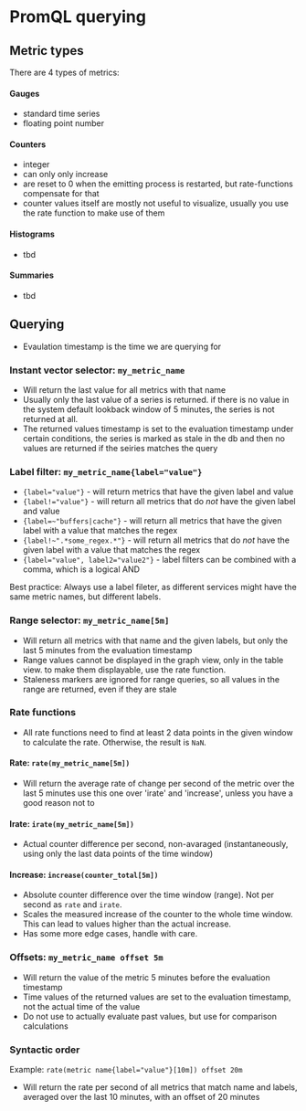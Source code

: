 # PromQL querying

## Metric types
There are 4 types of metrics: 

#### Gauges
- standard time series
- floating point number

#### Counters
- integer
- can only only increase
- are reset to 0 when the emitting process is restarted, but rate-functions compensate for that
- counter values itself are mostly not useful to visualize, usually you use the rate function to make use of them

#### Histograms
- tbd
#### Summaries
- tbd

## Querying
- Evaulation timestamp is the time we are querying for

### Instant vector selector: `my_metric_name`
- Will return the last value for all metrics with that name 
- Usually only the last value of a series is returned. if there is no value in the system default lookback window of 5 minutes, the series is not returned at all.
- The returned values timestamp is set to the evaluation timestamp
under certain conditions, the series is marked as stale in the db and then no values are returned if the seiries matches the query

### Label filter: `my_metric_name{label="value"}`
- `{label="value"}` - will return metrics that have the given label and value
- `{label!="value"}` - will return all metrics that do *not* have the given label and value
- `{label=~"buffers|cache"}` - will return all metrics that have the given label with a value that matches the regex
- `{label!~".*some_regex.*"}` - will return all metrics that do *not* have the given label with a value that matches the regex
- `{label="value", label2="value2"}` - label filters can be combined with a comma, which is a logical AND

Best practice: Always use a label fileter, as different services might have the same metric names, but different labels.

### Range selector: `my_metric_name[5m]`
- Will return all metrics with that name and the given labels, but only the last 5 minutes from the evaluation timestamp
- Range values cannot be displayed in the graph view, only in the table view. to make them displayable, use the rate function.
- Staleness markers are ignored for range queries, so all values in the range are returned, even if they are stale

### Rate functions
- All rate functions need to find at least 2 data points in the given window to calculate the rate. Otherwise, the result is `NaN`.

#### Rate: `rate(my_metric_name[5m])`
- Will return the average rate of change per second of the metric over the last 5 minutes
use this one over 'irate' and 'increase', unless you have a good reason not to

#### Irate: `irate(my_metric_name[5m])`
- Actual counter difference per second, non-avaraged (instantaneously, using only the last data points of the time window)

#### Increase: `increase(counter_total[5m])`
- Absolute counter difference over the time window (range). Not per second as `rate` and `irate`.
- Scales the measured increase of the counter to the whole time window. This can lead to values higher than the actual increase.
- Has some more edge cases, handle with care.

### Offsets: `my_metric_name offset 5m`
- Will return the value of the metric 5 minutes before the evaluation timestamp
- Time values of the returned values are set to the evaluation timestamp, not the actual time of the value
- Do not use to actually evaluate past values, but use for comparison calculations

### Syntactic order
Example: `rate(metric name{label="value"}[10m]) offset 20m`
- Will return the rate per second of all metrics that match name and labels, averaged over the last 10 minutes, with an offset of 20 minutes